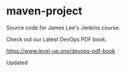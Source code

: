 # maven-project
Source code for James Lee's Jenkins course.

Check out our Latest DevOps PDF book.

https://www.level-up.one/devops-pdf-book

Updated

